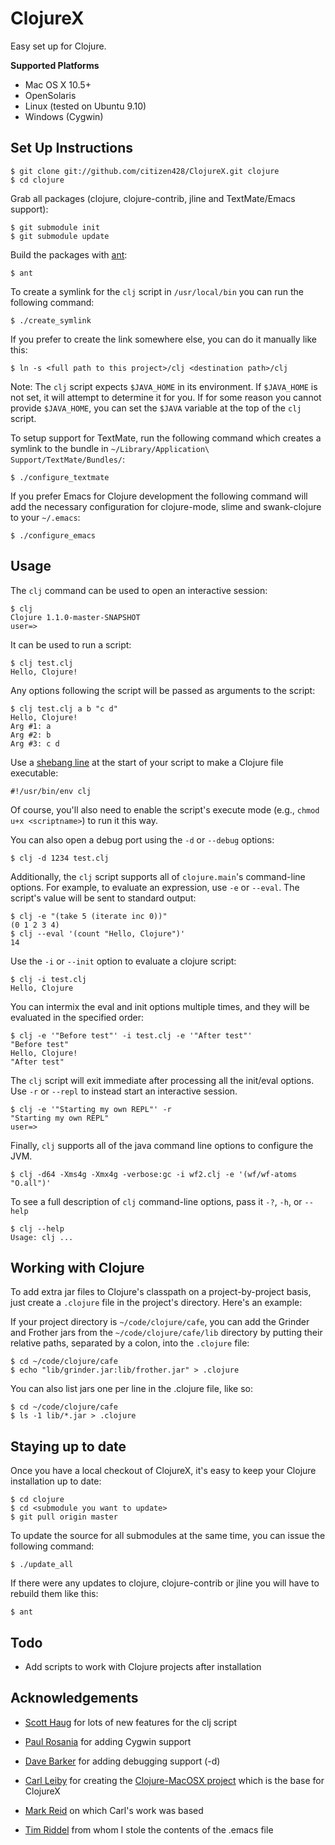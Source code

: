 ClojureX
========

Easy set up for Clojure.

**Supported Platforms**

- Mac OS X 10.5+
- OpenSolaris
- Linux (tested on Ubuntu 9.10)
- Windows (Cygwin)

Set Up Instructions
-------------------

    $ git clone git://github.com/citizen428/ClojureX.git clojure
    $ cd clojure

Grab all packages (clojure, clojure-contrib, jline and TextMate/Emacs support):

    $ git submodule init
    $ git submodule update

Build the packages with [ant][]:

    $ ant

To create a symlink for the `clj` script in `/usr/local/bin` you can run the following command:

    $ ./create_symlink

If you prefer to create the link somewhere else, you can do it manually like this:

    $ ln -s <full path to this project>/clj <destination path>/clj

Note: The `clj` script expects `$JAVA_HOME` in its environment. If `$JAVA_HOME` is not set, it will attempt to determine it for you. If for some reason you cannot provide `$JAVA_HOME`, you can set the `$JAVA` variable at the top of the `clj` script.

To setup support for TextMate, run the following command which creates a symlink to the bundle in `~/Library/Application\ Support/TextMate/Bundles/`:

    $ ./configure_textmate

If you prefer Emacs for Clojure development the following command will add the necessary configuration for clojure-mode, slime and swank-clojure to your `~/.emacs`:

    $ ./configure_emacs

Usage
-----

The `clj` command can be used to open an interactive session:

    $ clj
    Clojure 1.1.0-master-SNAPSHOT
    user=>

It can be used to run a script:

    $ clj test.clj
    Hello, Clojure!

Any options following the script will be passed as arguments to the script:

    $ clj test.clj a b "c d"
    Hello, Clojure!
    Arg #1: a
    Arg #2: b
    Arg #3: c d

Use a [shebang line][shebang] at the start of your script to make a Clojure file executable:

    #!/usr/bin/env clj

Of course, you'll also need to enable the script's execute mode (e.g., `chmod u+x <scriptname>`) to run it this way.

You can also open a debug port using the `-d` or `--debug` options:

    $ clj -d 1234 test.clj

Additionally, the `clj` script supports all of `clojure.main`'s command-line options. For example, to evaluate an expression, use `-e` or `--eval`. The script's value will be sent to standard output:

    $ clj -e "(take 5 (iterate inc 0))"
    (0 1 2 3 4)
    $ clj --eval '(count "Hello, Clojure")'
    14

Use the `-i` or `--init` option to evaluate a clojure script:

    $ clj -i test.clj
    Hello, Clojure

You can intermix the eval and init options multiple times, and they will be evaluated in the specified order:

    $ clj -e '"Before test"' -i test.clj -e '"After test"'
    "Before test"
    Hello, Clojure!
    "After test"

The `clj` script will exit immediate after processing all the init/eval options. Use `-r` or `--repl` to instead start an interactive session.

    $ clj -e '"Starting my own REPL"' -r
    "Starting my own REPL"
    user=>

Finally, `clj` supports all of the java command line options to configure the JVM.

    $ clj -d64 -Xms4g -Xmx4g -verbose:gc -i wf2.clj -e '(wf/wf-atoms "O.all")'

To see a full description of `clj` command-line options, pass it `-?`, `-h`, or `--help`

    $ clj --help
    Usage: clj ...

Working with Clojure
--------------------

To add extra jar files to Clojure's classpath on a project-by-project basis, just create a `.clojure` file in the project's directory. Here's an example:

If your project directory is `~/code/clojure/cafe`, you can add the Grinder and Frother jars from the `~/code/clojure/cafe/lib` directory by putting their relative paths, separated by a colon, into the `.clojure` file:

    $ cd ~/code/clojure/cafe
    $ echo "lib/grinder.jar:lib/frother.jar" > .clojure

You can also list jars one per line in the .clojure file, like so:

    $ cd ~/code/clojure/cafe
    $ ls -1 lib/*.jar > .clojure

Staying up to date
------------------

Once you have a local checkout of ClojureX, it's easy to keep your Clojure installation up to date:

    $ cd clojure
    $ cd <submodule you want to update>
    $ git pull origin master

To update the source for all submodules at the same time, you can issue the following command:

    $ ./update_all

If there were any updates to clojure, clojure-contrib or jline you will have to rebuild them like this:

    $ ant

Todo
----

* Add scripts to work with Clojure projects after installation

Acknowledgements
----------------
* [Scott Haug](http://github.com/shaug) for lots of new features for the clj script

* [Paul Rosania](http://github.com/paulrosania) for adding Cygwin support

* [Dave Barker](http://github.com/kzar) for adding debugging support (-d)

* [Carl Leiby](http://www.carlism.org/) for creating the [Clojure-MacOSX  project](http://github.com/carlism/Clojure-MacOSX/) which is the base for ClojureX

* [Mark Reid](http://mark.reid.name/) on which Carl's work was based

* [Tim Riddel](http://riddell.us/blog/) from whom I stole the contents of the .emacs file

[shebang]:  http://en.wikipedia.org/wiki/Shebang_(Unix)
[ant]:      http://ant.apache.org/

